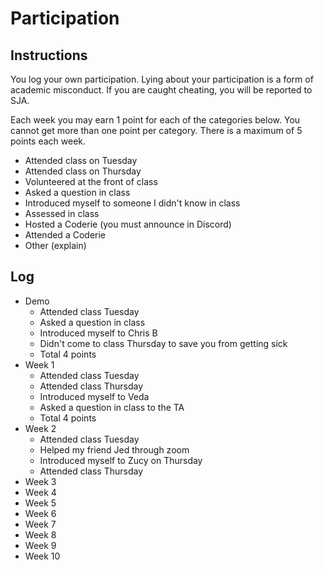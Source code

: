 Participation
=============

## Instructions ##

You log your own participation. Lying about your participation is a form of
academic misconduct. If you are caught cheating, you will be reported to SJA.

Each week you may earn 1 point for each of the categories below. You cannot get
more than one point per category. There is a maximum of 5 points each week.

+ Attended class on Tuesday
+ Attended class on Thursday
+ Volunteered at the front of class
+ Asked a question in class
+ Introduced myself to someone I didn't know in class
+ Assessed in class
+ Hosted a Coderie (you must announce in Discord)
+ Attended a Coderie
+ Other (explain)

## Log ##

- Demo
	+ Attended class Tuesday
	+ Asked a question in class
	+ Introduced myself to Chris B
	+ Didn't come to class Thursday to save you from getting sick
	+ Total 4 points
- Week 1
	+ Attended class Tuesday 
	+ Attended class Thursday 
	+ Introduced myself to Veda 
	+ Asked a question in class to the TA
	+ Total 4 points
- Week 2
	+ Attended class Tuesday
	+ Helped my friend Jed through zoom
	+ Introduced myself to Zucy on Thursday
	+ Attended class Thursday 
- Week 3
- Week 4
- Week 5
- Week 6
- Week 7
- Week 8
- Week 9
- Week 10
